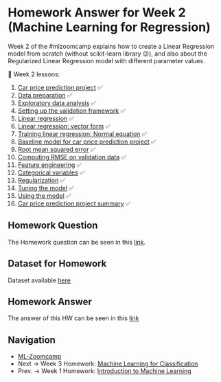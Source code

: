 # Homework Answer for Week 2 (Machine Learning for Regression)
Week 2 of the #mlzoomcamp explains how to create a Linear Regression model from scratch (without scikit-learn library :wink:), and also about the Regularized Linear Regression model with different parameter values. 

:book: Week 2 lessons:
1. [Car price prediction project](https://github.com/alexeygrigorev/mlbookcamp-code/blob/master/course-zoomcamp/02-regression/01-car-price-intro.md) :white_check_mark:
2. [Data preparation](https://github.com/alexeygrigorev/mlbookcamp-code/blob/master/course-zoomcamp/02-regression) :white_check_mark:
3. [Exploratory data analysis](https://github.com/alexeygrigorev/mlbookcamp-code/blob/master/course-zoomcamp/02-regression/03-eda.md) :white_check_mark:
4. [Setting up the validation framework](https://github.com/alexeygrigorev/mlbookcamp-code/blob/master/course-zoomcamp/02-regression/04-validation-framework.md) :white_check_mark:
5. [Linear regression](https://github.com/alexeygrigorev/mlbookcamp-code/blob/master/course-zoomcamp/02-regression/05-linear-regression-simple.md) :white_check_mark:
6. [Linear regression: vector form](https://github.com/alexeygrigorev/mlbookcamp-code/blob/master/course-zoomcamp/02-regression/06-linear-regression-vector.md) :white_check_mark:
7. [Training linear regression: Normal equation](https://github.com/alexeygrigorev/mlbookcamp-code/blob/master/course-zoomcamp/02-regression/07-linear-regression-training.md) :white_check_mark:
8. [Baseline model for car price prediction project](https://github.com/alexeygrigorev/mlbookcamp-code/blob/master/course-zoomcamp/02-regression/08-baseline-model.md) :white_check_mark:
9. [Root mean squared error](https://github.com/alexeygrigorev/mlbookcamp-code/blob/master/course-zoomcamp/02-regression/09-rmse.md) :white_check_mark:
10. [Computing RMSE on validation data](https://github.com/alexeygrigorev/mlbookcamp-code/blob/master/course-zoomcamp/02-regression/10-car-price-validation.md) :white_check_mark:
11. [Feature engineering](https://github.com/alexeygrigorev/mlbookcamp-code/blob/master/course-zoomcamp/02-regression/11-feature-engineering.md) :white_check_mark:
12. [Categorical variables](https://github.com/alexeygrigorev/mlbookcamp-code/blob/master/course-zoomcamp/02-regression/12-categorical-variables.md) :white_check_mark:
13. [Regularization](https://github.com/alexeygrigorev/mlbookcamp-code/blob/master/course-zoomcamp/02-regression/13-regularization.md) :white_check_mark:
14. [Tuning the model](https://github.com/alexeygrigorev/mlbookcamp-code/blob/master/course-zoomcamp/02-regression/14-tuning-model.md) :white_check_mark:
15. [Using the model](https://github.com/alexeygrigorev/mlbookcamp-code/blob/master/course-zoomcamp/02-regression/15-using-model.md) :white_check_mark:
16. [Car price prediction project summary](https://github.com/alexeygrigorev/mlbookcamp-code/blob/master/course-zoomcamp/02-regression/16-summary.md) :white_check_mark:

## Homework Question
The Homework question can be seen in this [link](https://github.com/alexeygrigorev/mlbookcamp-code/blob/master/course-zoomcamp/02-regression/homework.md).

## Dataset for Homework
Dataset available [here](https://raw.githubusercontent.com/madityarafip/My-Machine-Learning/main/Dataset/AB_NYC_2019.csv)

## Homework Answer
The answer of this HW can be seen in this [link](https://github.com/madityarafip/My-Machine-Learning/blob/main/Machine%20Learning%20Zoomcamp/Homework%20Week%202/MLZoomcamp_HW2.ipynb)

## Navigation
* [ML-Zoomcamp](https://github.com/madityarafip/My-Machine-Learning/tree/main/Machine%20Learning%20Zoomcamp)
* Next  -> Week 3 Homework: [Machine Learning for Classification](https://github.com/madityarafip/My-Machine-Learning/tree/main/Machine%20Learning%20Zoomcamp/Homework%20Week%203)
* Prev. -> Week 1 Homework: [Introduction to Machine Learning](https://github.com/madityarafip/My-Machine-Learning/tree/main/Machine%20Learning%20Zoomcamp/Homework%20Week%201)

